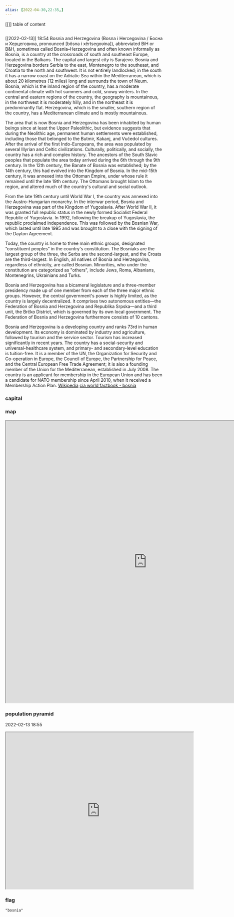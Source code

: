 ```yaml
---
alias: [2022-04-30,22:35,]
---
```

[[]]
table of content
```toc
```
[[2022-02-13]] 18:54
Bosnia and Herzegovina (Bosna i Hercegovina / Босна и Херцеговина, pronounced [bôsna i xěrtseɡoʋina]), abbreviated BiH or B&H, sometimes called Bosnia–Herzegovina and often known informally as Bosnia, is a country at the crossroads of south and southeast Europe, located in the Balkans. The capital and largest city is Sarajevo. Bosnia and Herzegovina borders Serbia to the east, Montenegro to the southeast, and Croatia to the north and southwest. It is not entirely landlocked; in the south it has a narrow coast on the Adriatic Sea within the Mediterranean, which is about 20 kilometres (12 miles) long and surrounds the town of Neum. Bosnia, which is the inland region of the country, has a moderate continental climate with hot summers and cold, snowy winters. In the central and eastern regions of the country, the geography is mountainous, in the northwest it is moderately hilly, and in the northeast it is predominantly flat. Herzegovina, which is the smaller, southern region of the country, has a Mediterranean climate and is mostly mountainous.

The area that is now Bosnia and Herzegovina has been inhabited by human beings since at least the Upper Paleolithic, but evidence suggests that during the Neolithic age, permanent human settlements were established, including those that belonged to the Butmir, Kakanj, and Vučedol cultures. After the arrival of the first Indo-Europeans, the area was populated by several Illyrian and Celtic civilizations. Culturally, politically, and socially, the country has a rich and complex history. The ancestors of the South Slavic peoples that populate the area today arrived during the 6th through the 9th century. In the 12th century, the Banate of Bosnia was established; by the 14th century, this had evolved into the Kingdom of Bosnia. In the mid-15th century, it was annexed into the Ottoman Empire, under whose rule it remained until the late 19th century. The Ottomans brought Islam to the region, and altered much of the country's cultural and social outlook.

From the late 19th century until World War I, the country was annexed into the Austro-Hungarian monarchy. In the interwar period, Bosnia and Herzegovina was part of the Kingdom of Yugoslavia.  After World War II, it was granted full republic status in the newly formed Socialist Federal Republic of Yugoslavia. In 1992, following the breakup of Yugoslavia, the republic proclaimed independence. This was followed by the Bosnian War, which lasted until late 1995 and was brought to a close with the signing of the Dayton Agreement.

Today, the country is home to three main ethnic groups, designated “constituent peoples” in the country's constitution. The Bosniaks are the largest group of the three, the Serbs are the second-largest, and the Croats are the third-largest. In English, all natives of Bosnia and Herzegovina, regardless of ethnicity, are called Bosnian. Minorities, who under the constitution are categorized as "others", include Jews, Roma, Albanians, Montenegrins, Ukrainians and Turks.

Bosnia and Herzegovina has a bicameral legislature and a three-member presidency made up of one member from each of the three major ethnic groups. However, the central government's power is highly limited, as the country is largely decentralized. It comprises two autonomous entities—the Federation of Bosnia and Herzegovina and Republika Srpska—and a third unit, the Brčko District, which is governed by its own local government. The Federation of Bosnia and Herzegovina furthermore consists of 10 cantons.

Bosnia and Herzegovina is a developing country and ranks 73rd in human development. Its economy is dominated by industry and agriculture, followed by tourism and the service sector. Tourism has increased significantly in recent years. The country has a social-security and universal-healthcare system, and primary- and secondary-level education is tuition-free. It is a member of the UN, the Organization for Security and Co-operation in Europe, the Council of Europe, the Partnership for Peace, and the Central European Free Trade Agreement; it is also a founding member of the Union for the Mediterranean, established in July 2008. The country is an applicant for membership in the European Union and has been a candidate for NATO membership since April 2010, when it received a Membership Action Plan.
[Wikipedia](https://en.wikipedia.org/wiki/Bosnia%20and%20Herzegovina)
[cia world factbook - bosnia](https://www.cia.gov/the-world-factbook/countries/bosnia)
### capital

### map
<iframe src="https://duckduckgo.com/?t=ffab&q=bosnia&ia=web&iaxm=about" width="900" height="900" ></iframe>

### population pyramid

2022-02-13 18:55

<iframe src="https://www.populationpyramid.net/bosnia/2019/" width="600" height="500" ></iframe>

### flag

```query
"bosnia"
```